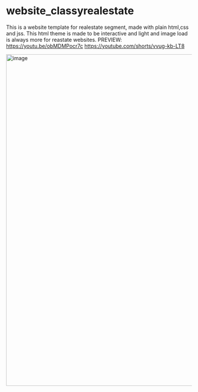 # website_classyrealestate
This is a website template for realestate segment, made with plain html,css and jss. This html theme is made to be interactive and light and image load is always more for reastate websites.
PREVIEW:
https://youtu.be/obMDMPocr7c 
https://youtube.com/shorts/vvug-kb-LT8

<img width="1600" height="900" alt="image" src="https://github.com/user-attachments/assets/e32694e9-1098-4b2e-8353-9d7d2adfc9a8" />
